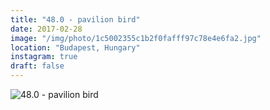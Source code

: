 ```yaml
---
title: "48.0 - pavilion bird"
date: 2017-02-28
image: "/img/photo/1c5002355c1b2f0fafff97c78e4e6fa2.jpg"
location: "Budapest, Hungary"
instagram: true
draft: false
---
```


![48.0 - pavilion bird](/img/photo/1c5002355c1b2f0fafff97c78e4e6fa2.jpg)
